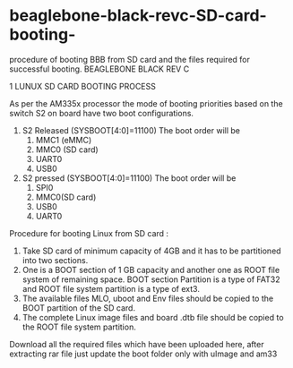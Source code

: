 # beaglebone-black-revc-SD-card-booting-
procedure of booting BBB from SD card and the files required for successful booting.
BEAGLEBONE BLACK REV C

1	LUNUX SD CARD BOOTING PROCESS

As per the AM335x processor the mode of booting priorities based on the switch S2 on board have two boot configurations.

1.	S2 Released (SYSBOOT[4:0]=11100)
    The boot order will be 
    1.	MMC1 (eMMC)
    2.	MMC0 (SD card)
    3.	UART0
    4.	USB0
2.	S2 pressed (SYSBOOT[4:0]=11100)
    The boot order will be 
    1.	SPI0
    2.	MMC0(SD card)
    3.	USB0
    4.	UART0
  
Procedure for booting Linux from SD card :

1.	Take SD card of minimum capacity of 4GB and it has to be partitioned into two sections. 
2.	One is a BOOT section of 1 GB capacity and another one as ROOT file system of remaining space. BOOT section Partition is a     type of FAT32 and ROOT file system partition is a type of ext3.
3.	The available files MLO, uboot and Env files should be copied to the BOOT partition of the SD card.
4.	The complete Linux image files and board .dtb file should be copied to the ROOT file system partition.


Download all the required files which have been uploaded here, after extracting rar file just update the boot folder only with uImage and am33

